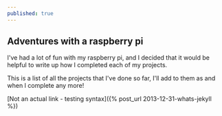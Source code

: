 ```yaml
---
published: true
---
```


## Adventures with a raspberry pi
I've had a lot of fun with my raspberry pi, and I decided that it would be helpful to write up how I completed each of my projects. 

This is a list of all the projects that I've done so far, I'll add to them as and when I complete any more!

[Not an actual link - testing syntax]({% post_url 2013-12-31-whats-jekyll %})
